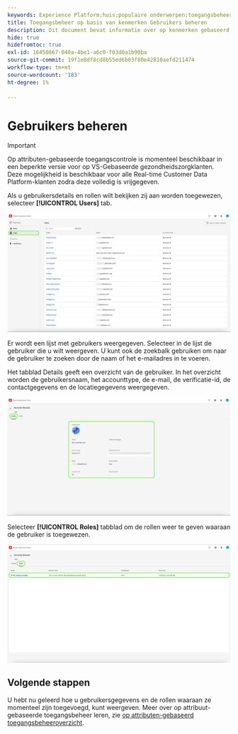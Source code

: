 ```yaml
---
keywords: Experience Platform;huis;populaire onderwerpen;toegangsbeheer;op attribuut-gebaseerde toegangscontrole;ABAC
title: Toegangsbeheer op basis van kenmerken Gebruikers beheren
description: Dit document bevat informatie over op kenmerken gebaseerd toegangsbeheer in Adobe Experience Platform
hide: true
hidefromtoc: true
exl-id: 16450867-040a-4be1-a6c0-f03d0a1b90ba
source-git-commit: 19f1e8df8cd8b55ed6b03f80e42810aefd211474
workflow-type: tm+mt
source-wordcount: '183'
ht-degree: 1%

---
```


# Gebruikers beheren

>[!IMPORTANT]
>
>Op attributen-gebaseerde toegangscontrole is momenteel beschikbaar in een beperkte versie voor op VS-Gebaseerde gezondheidszorgklanten. Deze mogelijkheid is beschikbaar voor alle Real-time Customer Data Platform-klanten zodra deze volledig is vrijgegeven.

Als u gebruikersdetails en rollen wilt bekijken zij aan worden toegewezen, selecteer **[!UICONTROL Users]** tab.

![flac-users-tab](../../images/flac-ui/flac-users-tab.png)

Er wordt een lijst met gebruikers weergegeven. Selecteer in de lijst de gebruiker die u wilt weergeven. U kunt ook de zoekbalk gebruiken om naar de gebruiker te zoeken door de naam of het e-mailadres in te voeren.

Het tabblad Details geeft een overzicht van de gebruiker. In het overzicht worden de gebruikersnaam, het accounttype, de e-mail, de verificatie-id, de contactgegevens en de locatiegegevens weergegeven.

![FLAC-users-details](../../images/flac-ui/flac-users-details.png)

Selecteer **[!UICONTROL Roles]** tabblad om de rollen weer te geven waaraan de gebruiker is toegewezen.

![flash-users-rollen](../../images/flac-ui/flac-users-roles.png)

## Volgende stappen

U hebt nu geleerd hoe u gebruikersgegevens en de rollen waaraan ze momenteel zijn toegevoegd, kunt weergeven. Meer over op attribuut-gebaseerde toegangsbeheer leren, zie [op attributen-gebaseerd toegangsbeheeroverzicht](../overview.md).

